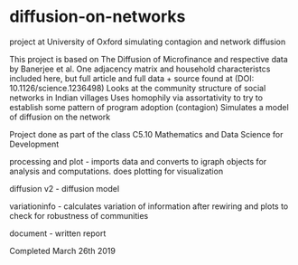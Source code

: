 # diffusion-on-networks
project at University of Oxford simulating contagion and network diffusion

This project is based on The Diffusion of Microfinance and respective data by Banerjee et al. One adjacency matrix and household characteristcs included here, but full article and full data + source found at (DOI: 10.1126/science.1236498)
Looks at the community structure of social networks in Indian villages
Uses homophily via assortativity to try to establish some pattern of program adoption (contagion)
Simulates a model of diffusion on the network

Project done as part of the class C5.10 Mathematics and Data Science for Development

processing and plot - imports data and converts to igraph objects for analysis and computations. does plotting for visualization

diffusion v2 - diffusion model

variationinfo - calculates variation of information after rewiring and plots to check for robustness of communities

document - written report

Completed March 26th 2019
